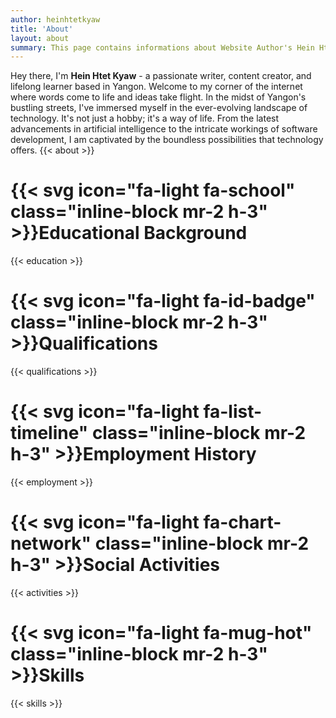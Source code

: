 ```yaml
---
author: heinhtetkyaw
title: 'About'
layout: about
summary: This page contains informations about Website Author's Hein Htet Kyaw.
---
```


Hey there, I'm **Hein Htet Kyaw** - a passionate writer, content creator, and lifelong learner based in Yangon. Welcome to my corner of the internet where words come to life and ideas take flight. In the midst of Yangon's bustling streets, I've immersed myself in the ever-evolving landscape of technology. It's not just a hobby; it's a way of life. From the latest advancements in artificial intelligence to the intricate workings of software development, I am captivated by the boundless possibilities that technology offers.
{{< about >}}

# {{< svg icon="fa-light fa-school" class="inline-block mr-2 h-3" >}}**Educational Background**

{{< education >}}

# {{< svg icon="fa-light fa-id-badge" class="inline-block mr-2 h-3" >}}**Qualifications**

{{< qualifications >}}

# {{< svg icon="fa-light fa-list-timeline" class="inline-block mr-2 h-3" >}}**Employment History**

{{< employment >}}

# {{< svg icon="fa-light fa-chart-network" class="inline-block mr-2 h-3" >}}**Social Activities**

{{< activities >}}

# {{< svg icon="fa-light fa-mug-hot" class="inline-block mr-2 h-3" >}}**Skills**

{{< skills >}}
